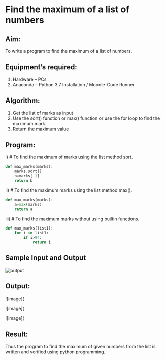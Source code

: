 # Find the maximum of a list of numbers
## Aim:
To write a program to find the maximum of a list of numbers.
## Equipment’s required:
1.	Hardware – PCs
2.	Anaconda – Python 3.7 Installation / Moodle-Code Runner
## Algorithm:
1.	Get the list of marks as input
2.	Use the sort() function or max() function or use the for loop to find the maximum mark.
3.	Return the maximum value
## Program:

i)	# To find the maximum of marks using the list method sort.
```Python
def max_marks(marks):
    marks.sort()
    b=marks[-1]
    return b


```

ii)	# To find the maximum marks using the list method max().
```Python
def max_marks(marks):
    a=max(marks)
    return a


```

iii) # To find the maximum marks without using builtin functions.
```Python
def max_marks(list1):
    for i in list1:
        if i>94:
            return i


```
## Sample Input and Output
![output](./img/max_marks1.jpg) 

## Output:
![image](

![image](

![image](
## Result:
Thus the program to find the maximum of given numbers from the list is written and verified using python programming.
